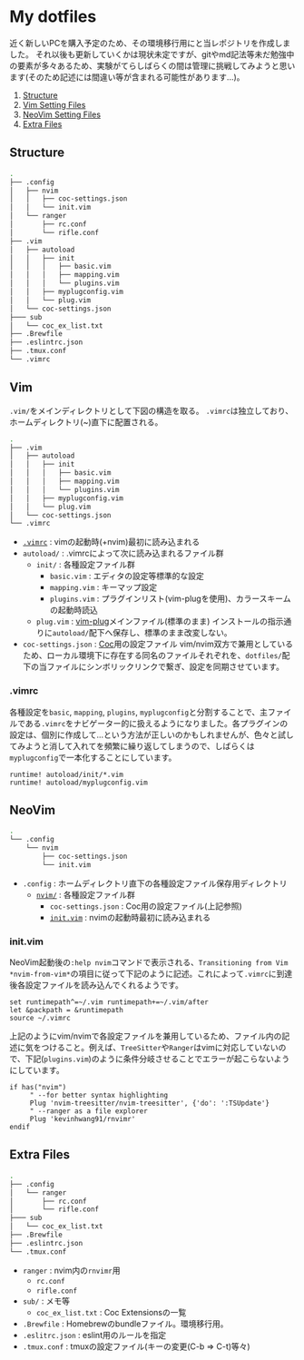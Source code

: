 # My dotfiles

近く新しいPCを購入予定のため、その環境移行用にと当レポジトリを作成しました。
それ以後も更新していくかは現状未定ですが、gitやmd記法等未だ勉強中の要素が多々あるため、実験がてらしばらくの間は管理に挑戦してみようと思います(そのため記述には間違い等が含まれる可能性があります...)。

 1. [Structure](#structure)
 1. [Vim Setting Files](#vim)
 1. [NeoVim Setting Files](#neovim)
 1. [Extra Files](#extra-files)

## Structure

```sh
.
├── .config
│   ├── nvim
│   │   ├── coc-settings.json
│   │   └── init.vim
│   └── ranger
│       ├── rc.conf
│       └── rifle.conf
├── .vim
│   ├── autoload
│   │   ├── init
│   │   │   ├── basic.vim
│   │   │   ├── mapping.vim
│   │   │   └── plugins.vim
│   │   ├── myplugconfig.vim
│   │   └── plug.vim
│   └── coc-settings.json
├─── sub
│   └── coc_ex_list.txt
├── .Brewfile
├── .eslintrc.json
├── .tmux.conf
└── .vimrc
```

## Vim

`.vim/`をメインディレクトリとして下図の構造を取る。
`.vimrc`は独立しており、ホームディレクトリ(~)直下に配置される。

```sh
.
├── .vim
│   ├── autoload
│   │   ├── init
│   │   │   ├── basic.vim
│   │   │   ├── mapping.vim
│   │   │   └── plugins.vim
│   │   ├── myplugconfig.vim
│   │   └── plug.vim
│   └── coc-settings.json
└── .vimrc
```

* [`.vimrc`](#vimrc) : vimの起動時(+nvim)最初に読み込まれる
* `autoload/` : .vimrcによって次に読み込まれるファイル群
  * `init/` : 各種設定ファイル群
    * `basic.vim` : エディタの設定等標準的な設定
    * `mapping.vim` : キーマップ設定
    * `plugins.vim` : プラグインリスト(vim-plugを使用)、カラースキームの起動時読込
  * `plug.vim` : [vim-plug](https://github.com/junegunn/vim-plug)メインファイル(標準のまま)
    インストールの指示通りに`autoload/`配下へ保存し、標準のまま改変しない。
* `coc-settings.json` : [Coc](https://github.com/neoclide/coc.nvim)用の設定ファイル
  vim/nvim双方で兼用としているため、ローカル環境下に存在する同名のファイルそれぞれを、`dotfiles/`配下の当ファイルにシンボリックリンクで繋ぎ、設定を同期させています。

### .vimrc

各種設定を`basic`, `mapping`, `plugins`, `myplugconfig`と分割することで、主ファイルである`.vimrc`をナビゲーター的に扱えるようになりました。各プラグインの設定は、個別に作成して…という方法が正しいのかもしれませんが、色々と試してみようと消して入れてを頻繁に繰り返してしまうので、しばらくは`myplugconfig`で一本化することにしています。

```vim
runtime! autoload/init/*.vim
runtime! autoload/myplugconfig.vim
```

## NeoVim

```sh
.
└── .config
    └── nvim
        ├── coc-settings.json
        └── init.vim
```

* `.config` : ホームディレクトリ直下の各種設定ファイル保存用ディレクトリ
  * [`nvim/`](#neovim) : 各種設定ファイル群
    * `coc-settings.json` : Coc用の設定ファイル(上記参照)
    * [`init.vim`](#initvim) : nvimの起動時最初に読み込まれる

### init.vim

NeoVim起動後の`:help nvim`コマンドで表示される、`Transitioning from Vim *nvim-from-vim*`の項目に従って下記のように記述。これによって`.vimrc`に到達後各設定ファイルを読み込んでくれるようです。

```vim
set runtimepath^=~/.vim runtimepath+=~/.vim/after
let &packpath = &runtimepath
source ~/.vimrc
```

上記のようにvim/nvimで各設定ファイルを兼用しているため、ファイル内の記述に気をつけること。例えば、`TreeSitter`や`Ranger`はvimに対応していないので、下記(`plugins.vim`)のように条件分岐させることでエラーが起こらないようにしています。

 ```vim
 if has("nvim")
      " --for better syntax highlighting
      Plug 'nvim-treesitter/nvim-treesitter', {'do': ':TSUpdate'}
      " --ranger as a file explorer
      Plug 'kevinhwang91/rnvimr'
 endif
 ```

## Extra Files

```sh
.
├── .config
│   └── ranger
│       ├── rc.conf
│       └── rifle.conf
├─── sub
│   └── coc_ex_list.txt
├── .Brewfile
├── .eslintrc.json
└── .tmux.conf
```

* `ranger` : nvim内の`rnvimr`用
  * `rc.conf`
  * `rifle.conf`
* `sub/` : メモ等
  * `coc_ex_list.txt` : Coc Extensionsの一覧
* `.Brewfile` : Homebrewのbundleファイル。環境移行用。
* `.eslitrc.json` : eslint用のルールを指定
* `.tmux.conf` : tmuxの設定ファイル(キーの変更(C-b => C-t)等々)
